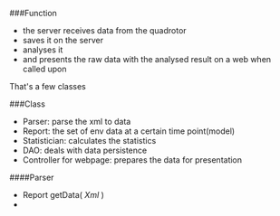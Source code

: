 ###Function
* the server receives data from the quadrotor 
* saves it on the server
* analyses it
* and presents the raw data with the analysed result on a web when called upon

That's a few classes

###Class
* Parser: parse the xml to data
* Report: the set of env data at a certain time point(model)
* Statistician: calculates the statistics
* DAO: deals with data persistence
* Controller for webpage: prepares the data for presentation


####Parser
* Report getData( *Xml* )
* 